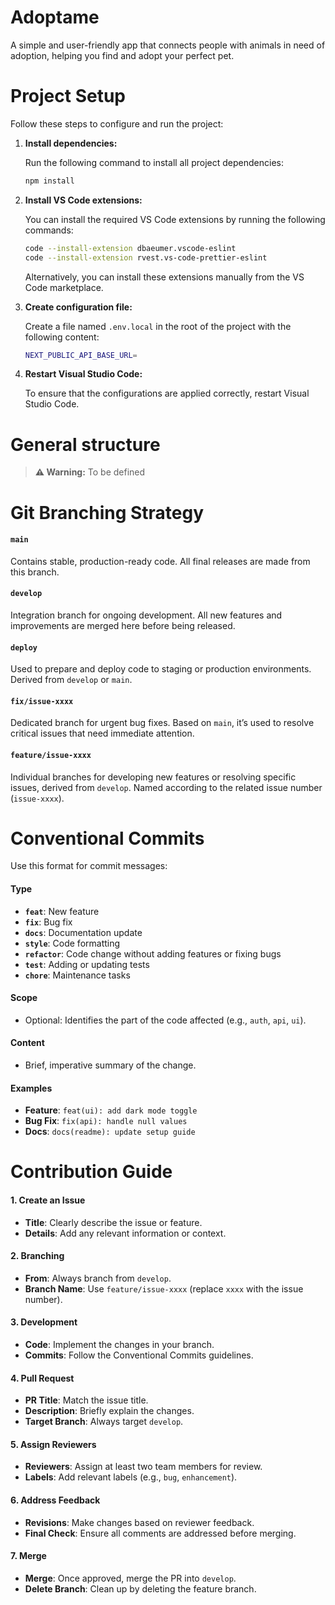 # Adoptame

A simple and user-friendly app that connects people with animals in need of adoption, helping you find and adopt your perfect pet.

# Project Setup

Follow these steps to configure and run the project:

1. **Install dependencies:**

    Run the following command to install all project dependencies:

    ```bash
    npm install
    ```

2. **Install VS Code extensions:**

    You can install the required VS Code extensions by running the following commands:

    ```bash
    code --install-extension dbaeumer.vscode-eslint
    code --install-extension rvest.vs-code-prettier-eslint
    ```

    Alternatively, you can install these extensions manually from the VS Code marketplace.

3. **Create configuration file:**

    Create a file named `.env.local` in the root of the project with the following content:

    ```bash
    NEXT_PUBLIC_API_BASE_URL=
    ```

4. **Restart Visual Studio Code:**

    To ensure that the configurations are applied correctly, restart Visual Studio Code.

# General structure

> **⚠️ Warning:** To be defined

# Git Branching Strategy

#### `main`
Contains stable, production-ready code. All final releases are made from this branch.

#### `develop`
Integration branch for ongoing development. All new features and improvements are merged here before being released.

#### `deploy`
Used to prepare and deploy code to staging or production environments. Derived from `develop` or `main`.

#### `fix/issue-xxxx`
Dedicated branch for urgent bug fixes. Based on `main`, it’s used to resolve critical issues that need immediate attention.

#### `feature/issue-xxxx`
Individual branches for developing new features or resolving specific issues, derived from `develop`. Named according to the related issue number (`issue-xxxx`).

# Conventional Commits
Use this format for commit messages:
#### **Type**
- **`feat`**: New feature
- **`fix`**: Bug fix
- **`docs`**: Documentation update
- **`style`**: Code formatting
- **`refactor`**: Code change without adding features or fixing bugs
- **`test`**: Adding or updating tests
- **`chore`**: Maintenance tasks

#### **Scope**
- Optional: Identifies the part of the code affected (e.g., `auth`, `api`, `ui`).

#### **Content**
- Brief, imperative summary of the change.

#### Examples

- **Feature**: `feat(ui): add dark mode toggle`
- **Bug Fix**: `fix(api): handle null values`
- **Docs**: `docs(readme): update setup guide`

# Contribution Guide

#### 1. Create an Issue
- **Title**: Clearly describe the issue or feature.
- **Details**: Add any relevant information or context.

#### 2. Branching
- **From**: Always branch from `develop`.
- **Branch Name**: Use `feature/issue-xxxx` (replace `xxxx` with the issue number).

#### 3. Development
- **Code**: Implement the changes in your branch.
- **Commits**: Follow the Conventional Commits guidelines.

#### 4. Pull Request
- **PR Title**: Match the issue title.
- **Description**: Briefly explain the changes.
- **Target Branch**: Always target `develop`.

#### 5. Assign Reviewers
- **Reviewers**: Assign at least two team members for review.
- **Labels**: Add relevant labels (e.g., `bug`, `enhancement`).

#### 6. Address Feedback
- **Revisions**: Make changes based on reviewer feedback.
- **Final Check**: Ensure all comments are addressed before merging.

#### 7. Merge
- **Merge**: Once approved, merge the PR into `develop`.
- **Delete Branch**: Clean up by deleting the feature branch.